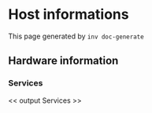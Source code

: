 # Host informations

This page generated by `inv doc-generate`

## Hardware information

[comment]: (>>HOSTINFOS)


### Services

<< output Services >>
    

[comment]: (<<HOSTINFOS)